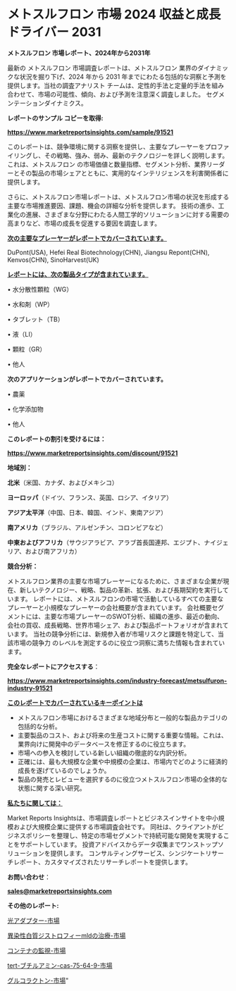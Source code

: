 # メトスルフロン 市場 2024 収益と成長ドライバー 2031

<strong>メトスルフロン 市場レポート、2024年から2031年</strong>

最新の メトスルフロン 市場調査レポートは、メトスルフロン 業界のダイナミックな状況を掘り下げ、2024 年から 2031 年までにわたる包括的な洞察と予測を提供します。当社の調査アナリスト チームは、定性的手法と定量的手法を組み合わせて、市場の可能性、傾向、および予測を注意深く調査しました。 セグメンテーションダイナミクス。



<strong>レポートのサンプル コピーを取得:</strong> <a href=https://www.marketreportsinsights.com/sample/91521>

<strong><u>https://www.marketreportsinsights.com/sample/91521</u></strong></a>

このレポートは、競争環境に関する洞察を提供し、主要なプレーヤーをプロファイリングし、その戦略、強み、弱み、最新のテクノロジーを詳しく説明します。 これは、メトスルフロン の市場価値と数量指標、セグメント分析、業界リーダーとその製品の市場シェアとともに、実用的なインテリジェンスを利害関係者に提供します。

さらに、メトスルフロン市場レポートは、メトスルフロン市場の状況を形成する主要な市場推進要因、課題、機会の詳細な分析を提供します。 技術の進歩、工業化の進展、さまざまな分野にわたる人間工学的ソリューションに対する需要の高まりなど、市場の成長を促進する要因を調査します。



<strong><u>次の主要なプレーヤーがレポートでカバーされています。</u></strong>

DuPont(USA), Hefei Real Biotechnology(CHN), Jiangsu Repont(CHN), Kenvos(CHN), SinoHarvest(UK)



<strong><u><b>レポートには、次の製品タイプが含まれています。</b></u></strong>

• 水分散性顆粒（WG）

• 水和剤（WP）

• タブレット（TB）

• 液（LI）

• 顆粒（GR）

• 他人



<strong><b>次のアプリケーションがレポートでカバーされています。</b></strong>

• 農薬

• 化学添加物

• 他人



<strong><b>このレポートの割引を受けるには：</b></strong><a href=https://www.marketreportsinsights.com/discount/91521>

<strong><u>https://www.marketreportsinsights.com/discount/91521</u></strong></a>



<strong>地域別：</strong>



<strong>北米</strong>（米国、カナダ、およびメキシコ）



<strong>ヨーロッパ</strong>（ドイツ、フランス、英国、ロシア、イタリア）



<strong>アジア太平洋</strong>（中国、日本、韓国、インド、東南アジア）



<strong>南アメリカ</strong>（ブラジル、アルゼンチン、コロンビアなど）



<strong>中東およびアフリカ</strong>（サウジアラビア、アラブ首長国連邦、エジプト、ナイジェリア、および南アフリカ）



<strong>競合分析：</strong>

メトスルフロン業界の主要な市場プレーヤーになるために、さまざまな企業が現在、新しいテクノロジー、戦略、製品の革新、拡張、および長期契約を実行しています。 レポートには、メトスルフロンの市場で活動しているすべての主要なプレーヤーと小規模なプレーヤーの会社概要が含まれています。 会社概要セグメントには、主要な市場プレーヤーのSWOT分析、組織の進歩、最近の動向、会社の買収、成長戦略、世界市場シェア、および製品ポートフォリオが含まれています。 当社の競争分析には、新規参入者が市場リスクと課題を特定して、当該市場の競争力 のレベルを測定するのに役立つ洞察に満ちた情報も含まれています。



<strong>完全なレポートにアクセスする</strong>：

<a href=https://www.marketreportsinsights.com/industry-forecast/metsulfuron-industry-91521>

<strong><u>https://www.marketreportsinsights.com/industry-forecast/metsulfuron-industry-91521</u></strong></a>



<strong><u><b>このレポートでカバーされているキーポイントは</b></u></strong>
<ul>
  <li>メトスルフロン市場におけるさまざまな地域分布と一般的な製品カテゴリの包括的な分析。</li>
  <li>主要製品のコスト、および将来の生産コストに関する重要な情報。これは、業界向けに開発中のデータベースを修正するのに役立ちます。</li>
  <li>市場への参入を検討している新しい組織の徹底的な内訳分析。</li>
  <li>正確には、最も大規模な企業や中規模の企業は、市場内でどのように経済的成長を遂げているのでしょうか。</li>
  <li>製品の発売とレビューを選択するのに役立つメトスルフロン市場の全体的な状態に関する深い研究。</li>
</ul>


<strong><u><b>私たちに関しては：</b></u></strong>

Market Reports Insightsは、市場調査レポートとビジネスインサイトを中小規模および大規模企業に提供する市場調査会社です。 同社は、クライアントがビジネスポリシーを整理し、特定の市場セグメントで持続可能な開発を実現することをサポートしています。 投資アドバイスからデータ収集までワンストップソリューションを提供します。 コンサルティングサービス、シンジケートリサーチレポート、カスタマイズされたリサーチレポートを提供します。



<strong><b>お問い合わせ</b></strong>：

<a href=mailto:sales@marketreportsinsights.com>

<strong><u>sales@marketreportsinsights.com</u></strong></a>



<strong>その他のレポート:</strong>

<a href=https://www.linkedin.com/pulse/光アダプター-市場-2023-年のダイナミクスとビジネストレンド-2030-pr-news-hub-6o1cf/>光アダプター-市場</a>

<a href=https://www.linkedin.com/pulse/異染性白質ジストロフィーmldの治療-市場-2023-swot-分析と成長率-2030-pr-news-hub-seisf/>異染性白質ジストロフィーmldの治療-市場</a>

<a href=https://www.linkedin.com/pulse/コンテナの監視-市場-2023-総合分析と事業成長戦略-2030-analytics-achievers-24-analysis-5asyf/>コンテナの監視-市場</a>

<a href=https://www.linkedin.com/pulse/tert-ブチルアミン-cas-75-64-9-市場-2030-年までの需要に焦点を当てた-2023-年調査レポート-nrfzf/>tert-ブチルアミン-cas-75-64-9-市場</a>

<a href=https://www.linkedin.com/pulse/グルコラクトン-市場-2023-swot-分析と成長率-2030-data-dive-discoveries-24-analysis-nu6kf/>グルコラクトン-市場</a>"
